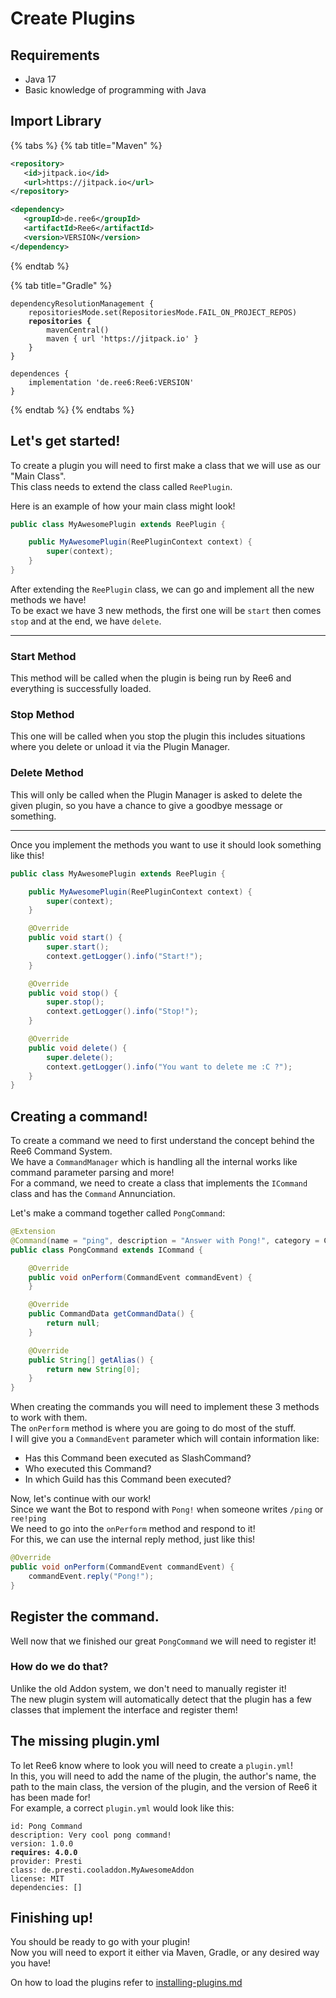 # Create Plugins

## Requirements

* Java 17
* Basic knowledge of programming with Java

## Import Library

{% tabs %}
{% tab title="Maven" %}
```xml
<repository>
   <id>jitpack.io</id>
   <url>https://jitpack.io</url>
</repository>

<dependency>
   <groupId>de.ree6</groupId>
   <artifactId>Ree6</artifactId>
   <version>VERSION</version>
</dependency>
```
{% endtab %}

{% tab title="Gradle" %}
<pre class="language-gradle"><code class="lang-gradle">dependencyResolutionManagement {
    repositoriesMode.set(RepositoriesMode.FAIL_ON_PROJECT_REPOS)
<strong>    repositories {
</strong>        mavenCentral()
        maven { url 'https://jitpack.io' }
    }
}

dependences {
    implementation 'de.ree6:Ree6:VERSION'
}
</code></pre>
{% endtab %}
{% endtabs %}

## Let's get started!

To create a plugin you will need to first make a class that we will use as our "Main Class".\
This class needs to extend the class called `ReePlugin`.

Here is an example of how your main class might look!

```java
public class MyAwesomePlugin extends ReePlugin {

    public MyAwesomePlugin(ReePluginContext context) {
        super(context);
    }
}
```

After extending the `ReePlugin` class, we can go and implement all the new methods we have!\
To be exact we have 3 new methods, the first one will be `start` then comes `stop` and at the end, we have `delete`.

***

### Start Method

This method will be called when the plugin is being run by Ree6 and everything is successfully loaded.

### Stop Method

This one will be called when you stop the plugin this includes situations where you delete or unload it via the Plugin Manager.

### Delete Method

This will only be called when the Plugin Manager is asked to delete the given plugin, so you have a chance to give a goodbye message or something.

***

Once you implement the methods you want to use it should look something like this!

```java
public class MyAwesomePlugin extends ReePlugin {

    public MyAwesomePlugin(ReePluginContext context) {
        super(context);
    }

    @Override
    public void start() {
        super.start();
        context.getLogger().info("Start!");
    }

    @Override
    public void stop() {
        super.stop();
        context.getLogger().info("Stop!");
    }

    @Override
    public void delete() {
        super.delete();
        context.getLogger().info("You want to delete me :C ?");
    }
}
```

## Creating a command!

To create a command we need to first understand the concept behind the Ree6 Command System.\
We have a `CommandManager` which is handling all the internal works like command parameter parsing and more!\
For a command, we need to create a class that implements the `ICommand` class and has the `Command` Annunciation.

Let's make a command together called `PongCommand`:

```java
@Extension
@Command(name = "ping", description = "Answer with Pong!", category = Category.FUN)
public class PongCommand extends ICommand {

    @Override
    public void onPerform(CommandEvent commandEvent) {
    }

    @Override
    public CommandData getCommandData() {
        return null;
    }

    @Override
    public String[] getAlias() {
        return new String[0];
    }
}
```

When creating the commands you will need to implement these 3 methods to work with them.\
The `onPerform` method is where you are going to do most of the stuff.\
I will give you a `CommandEvent` parameter which will contain information like:

* Has this Command been executed as SlashCommand?
* Who executed this Command?
* In which Guild has this Command been executed?

Now, let's continue with our work!\
Since we want the Bot to respond with `Pong!` when someone writes `/ping` or `ree!ping`\
We need to go into the `onPerform` method and respond to it!\
For this, we can use the internal reply method, just like this!

```java
@Override
public void onPerform(CommandEvent commandEvent) {
    commandEvent.reply("Pong!");
}
```

## Register the command.

Well now that we finished our great `PongCommand` we will need to register it!

### How do we do that?

Unlike the old Addon system, we don't need to manually register it!\
The new plugin system will automatically detect that the plugin has a few classes that implement the interface and register them!

## The missing plugin.yml

To let Ree6 know where to look you will need to create a `plugin.yml`!\
In this, you will need to add the name of the plugin, the author's name, the path to the main class, the version of the plugin, and the version of Ree6 it has been made for!\
For example, a correct `plugin.yml` would look like this:

<pre class="language-yaml"><code class="lang-yaml">id: Pong Command
description: Very cool pong command!
version: 1.0.0
<strong>requires: 4.0.0
</strong>provider: Presti
class: de.presti.cooladdon.MyAwesomeAddon
license: MIT
dependencies: []
</code></pre>

## Finishing up!

You should be ready to go with your plugin!\
Now you will need to export it either via Maven, Gradle, or any desired way you have!

On how to load the plugins refer to [installing-plugins.md](installing-plugins.md "mention")
